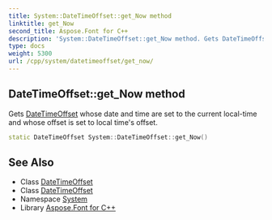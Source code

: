```yaml
---
title: System::DateTimeOffset::get_Now method
linktitle: get_Now
second_title: Aspose.Font for C++
description: 'System::DateTimeOffset::get_Now method. Gets DateTimeOffset whose date and time are set to the current local-time and whose offset is set to local time''s offset in C++.'
type: docs
weight: 5300
url: /cpp/system/datetimeoffset/get_now/
---
```

## DateTimeOffset::get_Now method


Gets [DateTimeOffset](../) whose date and time are set to the current local-time and whose offset is set to local time's offset.

```cpp
static DateTimeOffset System::DateTimeOffset::get_Now()
```

## See Also

* Class [DateTimeOffset](../)
* Class [DateTimeOffset](../)
* Namespace [System](../../)
* Library [Aspose.Font for C++](../../../)
